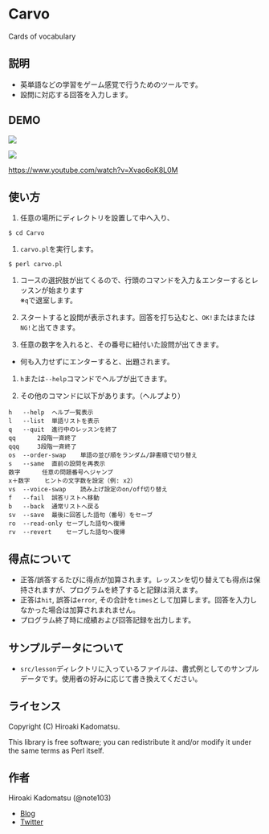 Carvo
=====

Cards of vocabulary

## 説明

- 英単語などの学習をゲーム感覚で行うためのツールです。
- 設問に対応する回答を入力します。

## DEMO

![](https://dl.dropboxusercontent.com/u/7779513/carvo/2016-01-20_en.gif)

![](https://dl.dropboxusercontent.com/u/7779513/carvo/2016-01-20_bk.gif)

https://www.youtube.com/watch?v=Xvao6oK8L0M

## 使い方

1. 任意の場所にディレクトリを設置して中へ入り、
```
$ cd Carvo
```

1. `carvo.pl`を実行します。
```
$ perl carvo.pl
```

1. コースの選択肢が出てくるので、行頭のコマンドを入力＆エンターするとレッスンが始まります  
※`q`で退室します。  

1. スタートすると設問が表示されます。回答を打ち込むと、`OK!`またはまたは`NG!`と出てきます。

1. 任意の数字を入れると、その番号に紐付いた設問が出てきます。
  - 何も入力せずにエンターすると、出題されます。

1. `h`または`--help`コマンドでヘルプが出てきます。

1. その他のコマンドに以下があります。（ヘルプより）
```
h   --help	ヘルプ一覧表示
l   --list	単語リストを表示
q   --quit	進行中のレッスンを終了
qq  	2段階一斉終了
qqq 	3段階一斉終了
os  --order-swap	単語の並び順をランダム/辞書順で切り替え
s   --same	直前の設問を再表示
数字    	任意の問題番号へジャンプ
x＋数字   	ヒントの文字数を設定（例: x2）
vs  --voice-swap	読み上げ設定のon/off切り替え
f   --fail	誤答リストへ移動
b   --back	通常リストへ戻る
sv  --save	最後に回答した語句（番号）をセーブ
ro  --read-only	セーブした語句へ復帰
rv  --revert	セーブした語句へ復帰
```

## 得点について

- 正答/誤答するたびに得点が加算されます。レッスンを切り替えても得点は保持されますが、プログラムを終了すると記録は消えます。
- 正答は`hit`, 誤答は`error`, その合計を`times`として加算します。回答を入力しなかった場合は加算されまれません。
- プログラム終了時に成績および回答記録を出力します。

## サンプルデータについて

- `src/lesson`ディレクトリに入っているファイルは、書式例としてのサンプルデータです。使用者の好みに応じて書き換えてください。

## ライセンス
Copyright (C) Hiroaki Kadomatsu.

This library is free software; you can redistribute it and/or modify it under the same terms as Perl itself.

## 作者

Hiroaki Kadomatsu (@note103)

- [Blog](http://note103.hateblo.jp/)
- [Twitter](https://twitter.com/note103)
